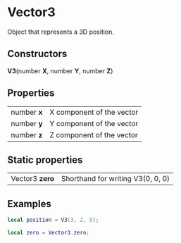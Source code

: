 # Vector3

Object that represents a 3D position.

## Constructors
<b>V3</b>(number <b>X</b>, number <b>Y</b>, number <b>Z</b>)


## Properties
| | |
| -------- | ------- |
| number <b>x</b>  | X component of the vector |
| number <b>y</b> | Y component of the vector |
| number <b>z</b> | Z component of the vector |

## Static properties
| | |
| -------- | ------- |
| Vector3 <b>zero</b>  | Shorthand for writing V3(0, 0, 0) |

## Examples
```lua
local position = V3(3, 2, 5);

local zero = Vector3.zero;
```